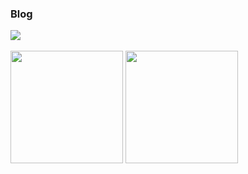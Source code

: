 <h3>Blog</h3>
<p>
<a href="https://velog.io/@fantasy7772"><img src="https://img.shields.io/badge/Tech%20Blog-11B48A?style=flat-square&logo=Vimeo&logoColor=white&link=https://velog.io/@wonseok"/></a>&nbsp
</p>

<p>
<img src="http://mazassumnida.wtf/api/v2/generate_badge?boj=fantasy7772" height=180>
<img src="https://github-readme-stats.vercel.app/api/top-langs/?username=boogi-woogi&langs_count=10&layout=compact&theme=gruvbox_light" height=180>
</p>

